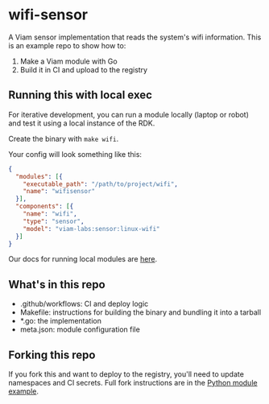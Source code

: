 # wifi-sensor

A Viam sensor implementation that reads the system's wifi information. This is an example repo to show how to:
1. Make a Viam module with Go
1. Build it in CI and upload to the registry

## Running this with local exec

For iterative development, you can run a module locally (laptop or robot) and test it using a local instance of the RDK.

Create the binary with `make wifi`.

Your config will look something like this:

```json
{
  "modules": [{
    "executable_path": "/path/to/project/wifi",
    "name": "wifisensor"
  }],
  "components": [{
    "name": "wifi",
    "type": "sensor",
    "model": "viam-labs:sensor:linux-wifi"
  }]
}
```

Our docs for running local modules are [here](https://docs.viam.com/extend/modular-resources/configure/#local-modules).

## What's in this repo

- .github/workflows: CI and deploy logic
- Makefile: instructions for building the binary and bundling it into a tarball
- \*.go: the implementation
- meta.json: module configuration file

## Forking this repo

If you fork this and want to deploy to the registry, you'll need to update namespaces and CI secrets. Full fork instructions are in the [Python module example](https://github.com/viam-labs/python-example-module#forking-this-repo).
